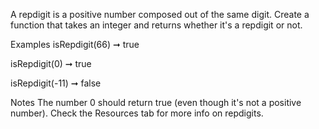 A repdigit is a positive number composed out of the same digit. Create a function that takes an integer and returns whether it's a repdigit or not.

Examples
isRepdigit(66) ➞ true

isRepdigit(0) ➞ true

isRepdigit(-11) ➞ false

Notes
The number 0 should return true (even though it's not a positive number).
Check the Resources tab for more info on repdigits.